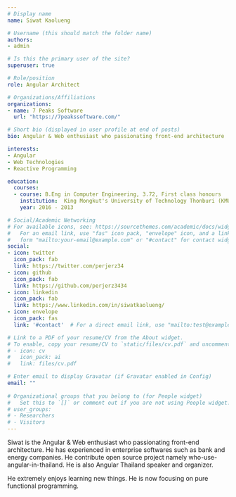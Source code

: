 ```yaml
---
# Display name
name: Siwat Kaolueng

# Username (this should match the folder name)
authors:
- admin

# Is this the primary user of the site?
superuser: true

# Role/position
role: Angular Architect

# Organizations/Affiliations
organizations:
- name: 7 Peaks Software
  url: "https://7peakssoftware.com/"

# Short bio (displayed in user profile at end of posts)
bio: Angular & Web enthusiast who passionating front-end architecture

interests:
- Angular
- Web Technologies
- Reactive Programming

education:
  courses:
  - course: B.Eng in Computer Engineering, 3.72, First class honours
    institution:  King Mongkut's University of Technology Thonburi (KMUTT)
    year: 2016 - 2013

# Social/Academic Networking
# For available icons, see: https://sourcethemes.com/academic/docs/widgets/#icons
#   For an email link, use "fas" icon pack, "envelope" icon, and a link in the
#   form "mailto:your-email@example.com" or "#contact" for contact widget.
social:
- icon: twitter
  icon_pack: fab
  link: https://twitter.com/perjerz34
- icon: github
  icon_pack: fab
  link: https://github.com/perjerz3434
- icon: linkedin
  icon_pack: fab
  link: https://www.linkedin.com/in/siwatkaolueng/
- icon: envelope
  icon_pack: fas
  link: '#contact'  # For a direct email link, use "mailto:test@example.org".

# Link to a PDF of your resume/CV from the About widget.
# To enable, copy your resume/CV to `static/files/cv.pdf` and uncomment the lines below.  
# - icon: cv
#   icon_pack: ai
#   link: files/cv.pdf

# Enter email to display Gravatar (if Gravatar enabled in Config)
email: ""
  
# Organizational groups that you belong to (for People widget)
#   Set this to `[]` or comment out if you are not using People widget.  
# user_groups:
# - Researchers
# - Visitors
---
```


Siwat is the Angular & Web enthusiast who passionating front-end architecture. He has experienced in enterprise softwares such as bank and energy companies. He contribute open source project namely who-use-angular-in-thailand. He is also Angular Thailand speaker and organizer.

He extremely enjoys learning new things. He is now focusing on pure functional programming.
